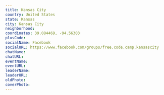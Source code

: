 ```yaml
---
title: Kansas City
country: United States
state: Kansas
city: Kansas City
neighborhood: 
coordinates: 39.084469, -94.56303
plusCode:
socialName: Facebook
socialURL: https://www.facebook.com/groups/free.code.camp.kansascity
chatName:
chatURL:
eventName:
eventURL:
leaderName:
leaderURL:
oldPhoto: 
coverPhoto:
---
```

